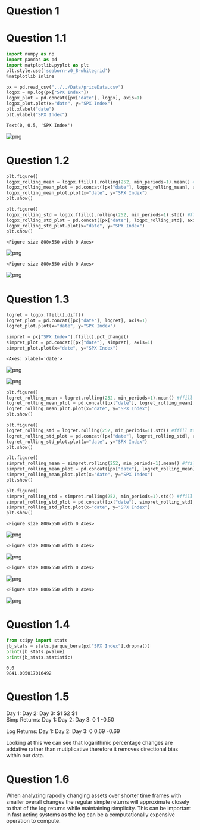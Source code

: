 # Question 1

# Question 1.1


```python
import numpy as np 
import pandas as pd 
import matplotlib.pyplot as plt 
plt.style.use('seaborn-v0_8-whitegrid')
%matplotlib inline
```


```python
px = pd.read_csv("../../Data/priceData.csv")
logpx = np.log(px["SPX Index"])
logpx_plot = pd.concat([px["date"], logpx], axis=1)
logpx_plot.plot(x="date", y="SPX Index")
plt.xlabel("date")
plt.ylabel("SPX Index")
```




    Text(0, 0.5, 'SPX Index')




    
![png](ProcessingStockPriceData_files/ProcessingStockPriceData_3_1.png)
    


# Question 1.2


```python
plt.figure()
logpx_rolling_mean = logpx.ffill().rolling(252, min_periods=1).mean() #ffill to fill the missing values and min periods 1 to take the first 251 values without rolling
logpx_rolling_mean_plot = pd.concat([px["date"], logpx_rolling_mean], axis=1)
logpx_rolling_mean_plot.plot(x="date", y="SPX Index")
plt.show()

plt.figure()
logpx_rolling_std = logpx.ffill().rolling(252, min_periods=1).std() #ffill to fill the missing values and min periods 1 to take the first 251 values without rolling
logpx_rolling_std_plot = pd.concat([px["date"], logpx_rolling_std], axis=1)
logpx_rolling_std_plot.plot(x="date", y="SPX Index")
plt.show()
```


    <Figure size 800x550 with 0 Axes>



    
![png](ProcessingStockPriceData_files/ProcessingStockPriceData_5_1.png)
    



    <Figure size 800x550 with 0 Axes>



    
![png](ProcessingStockPriceData_files/ProcessingStockPriceData_5_3.png)
    


# Question 1.3


```python
logret = logpx.ffill().diff()
logret_plot = pd.concat([px["date"], logret], axis=1)
logret_plot.plot(x="date", y="SPX Index")

simpret = px["SPX Index"].ffill().pct_change()
simpret_plot = pd.concat([px["date"], simpret], axis=1)
simpret_plot.plot(x="date", y="SPX Index")

```




    <Axes: xlabel='date'>




    
![png](ProcessingStockPriceData_files/ProcessingStockPriceData_7_1.png)
    



    
![png](ProcessingStockPriceData_files/ProcessingStockPriceData_7_2.png)
    



```python
plt.figure()
logret_rolling_mean = logret.rolling(252, min_periods=1).mean() #ffill to fill the missing values and min periods 1 to take the first 251 values without rolling
logret_rolling_mean_plot = pd.concat([px["date"], logret_rolling_mean], axis=1)
logret_rolling_mean_plot.plot(x="date", y="SPX Index")
plt.show()

plt.figure()
logret_rolling_std = logret.rolling(252, min_periods=1).std() #ffill to fill the missing values and min periods 1 to take the first 251 values without rolling
logret_rolling_std_plot = pd.concat([px["date"], logret_rolling_std], axis=1)
logret_rolling_std_plot.plot(x="date", y="SPX Index")
plt.show()

plt.figure()
simpret_rolling_mean = simpret.rolling(252, min_periods=1).mean() #ffill to fill the missing values and min periods 1 to take the first 251 values without rolling
simpret_rolling_mean_plot = pd.concat([px["date"], logret_rolling_mean], axis=1)
simpret_rolling_mean_plot.plot(x="date", y="SPX Index")
plt.show()

plt.figure()
simpret_rolling_std = simpret.rolling(252, min_periods=1).std() #ffill to fill the missing values and min periods 1 to take the first 251 values without rolling
simpret_rolling_std_plot = pd.concat([px["date"], simpret_rolling_std], axis=1)
simpret_rolling_std_plot.plot(x="date", y="SPX Index")
plt.show()
```


    <Figure size 800x550 with 0 Axes>



    
![png](ProcessingStockPriceData_files/ProcessingStockPriceData_8_1.png)
    



    <Figure size 800x550 with 0 Axes>



    
![png](ProcessingStockPriceData_files/ProcessingStockPriceData_8_3.png)
    



    <Figure size 800x550 with 0 Axes>



    
![png](ProcessingStockPriceData_files/ProcessingStockPriceData_8_5.png)
    



    <Figure size 800x550 with 0 Axes>



    
![png](ProcessingStockPriceData_files/ProcessingStockPriceData_8_7.png)
    


# Question 1.4


```python
from scipy import stats
jb_stats = stats.jarque_bera(px["SPX Index"].dropna())
print(jb_stats.pvalue)
print(jb_stats.statistic)
```

    0.0
    9841.005017016492


# Question 1.5

Day 1:  Day 2:  Day 3:
$1      $2      $1   
Simp Returns:
Day 1:  Day 2:  Day 3:
0      1        -0.50

Log Returns:
Day 1:  Day 2:  Day 3:
0       0.69     -0.69


Looking at this we can see that logarithmic percentage changes are addative rather than mutiplicative therefore it removes directional bias within our data.


# Question 1.6

When analyzing rapodly changing assets over shorter time frames with smaller overall changes the regular simple returns will approximate closely to that of the log returns while maintaining simplicity. This can be important in fast acting systems as the log can be a computationally expensive operation to compute.

